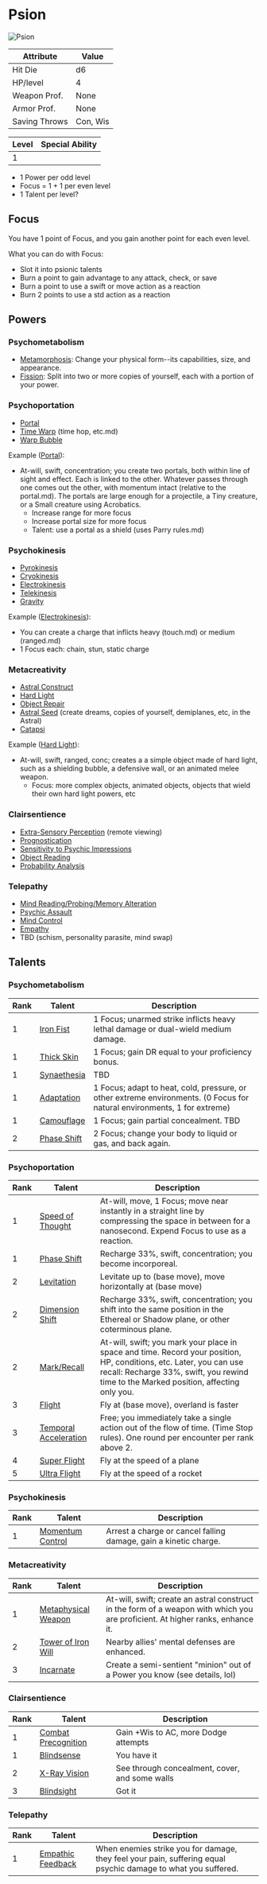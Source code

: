 ---
---


# Psion
![Psion](</img/character/classes/psion-b.jpg>)

Attribute     | Value
---------     | -----
Hit Die       | d6
HP/level      | 4
Weapon Prof.  | None
Armor Prof.   | None
Saving Throws | Con, Wis

Level | Special Ability
------|----------------
1     | 

- 1 Power per odd level
- Focus = 1 + 1 per even level
- 1 Talent per level?


## Focus
You have 1 point of Focus, and you gain another point for each even level.

What you can do with Focus:
- Slot it into psionic talents
- Burn a point to gain advantage to any attack, check, or save
- Burn a point to use a swift or move action as a reaction
- Burn 2 points to use a std action as a reaction


## Powers

### Psychometabolism


- [Metamorphosis](/character/powers/psion/metamorphosis.md): Change your physical form--its capabilities, size, and appearance.
- [Fission](/character/powers/psion/fission.md): Split into two or more copies of yourself, each with a portion of your power.

### Psychoportation
- [Portal](/character/powers/psion/portal.md)
- [Time Warp](/character/powers/psion/time-warp.md) (time hop, etc.md)
- [Warp Bubble](/character/powers/psion/warp-bubble.md)

Example ([Portal](/character/powers/psion/portal.md)):
- At-will, swift, concentration; you create two portals, both within line of sight and effect. Each is linked to the other. Whatever passes through one comes out the other, with momentum intact (relative to the portal.md). The portals are large enough for a projectile, a Tiny creature, or a Small creature using Acrobatics.
  - Increase range for more focus
  - Increase portal size for more focus
  - Talent: use a portal as a shield (uses Parry rules.md)

### Psychokinesis
- [Pyrokinesis](/character/powers/psion/pyrokinesis.md)
- [Cryokinesis](/character/powers/psion/cryokinesis.md)
- [Electrokinesis](/character/powers/psion/electrokinesis.md)
- [Telekinesis](/character/powers/psion/telekinesis.md)
- [Gravity](/character/powers/psion/gravity.md)


Example ([Electrokinesis](/character/powers/psion/electrokinesis.md)):
- You can create a charge that inflicts heavy (touch.md) or medium (ranged.md)
- 1 Focus each: chain, stun, static charge


### Metacreativity

- [Astral Construct](/character/powers/psion/astral-construct.md)
- [Hard Light](/character/powers/psion/hard-light.md)
- [Object Repair](/character/powers/psion/object-repair.md)
- [Astral Seed](/character/powers/psion/astral-seed.md) (create dreams, copies of yourself, demiplanes, etc, in the Astral)
- [Catapsi](/character/powers/psion/catapsi.md)

Example ([Hard Light](/character/powers/psion/hard-light.md)):
- At-will, swift, ranged, conc; creates a a simple object made of hard light, such as a shielding bubble, a defensive wall, or an animated melee weapon.
  - Focus: more complex objects, animated objects, objects that wield their own hard light powers, etc

### Clairsentience

- [Extra-Sensory Perception](/character/powers/psion/extra-sensory-perception.md) (remote viewing)
- [Prognostication](/character/powers/psion/prognostication.md)
- [Sensitivity to Psychic Impressions](/character/powers/psion/sensitivity-to-psychic-impressions.md)
- [Object Reading](/character/powers/psion/object-reading.md)
- [Probability Analysis](/character/powers/psion/probability-analysis.md)

### Telepathy

- [Mind Reading/Probing/Memory Alteration](/character/powers/psion/mind-reading-probing-memory-alteration.md)
- [Psychic Assault](/character/powers/psion/psychic-assault.md)
- [Mind Control](/character/powers/psion/mind-control.md)
- [Empathy](/character/powers/psion/empathy.md)
- TBD (schism, personality parasite, mind swap)






## Talents


### Psychometabolism

Rank | Talent              | Description
-----|---------------------|------------
1    | [Iron Fist](/character/feats/psion/iron-fist.md)           | 1 Focus; unarmed strike inflicts heavy lethal damage or dual-wield medium damage.
1    | [Thick Skin](/character/feats/psion/thick-skin.md)          | 1 Focus; gain DR equal to your proficiency bonus.
1    | [Synaethesia](/character/feats/psion/synaethesia.md)         | TBD
1    | [Adaptation](/character/feats/psion/adaptation.md)          | 1 Focus; adapt to heat, cold, pressure, or other extreme environments. (0 Focus for natural environments, 1 for extreme)
1    | [Camouflage](/character/feats/psion/camouflage.md)          | 1 Focus; gain partial concealment. TBD
2    | [Phase Shift](/character/feats/psion/phase-shift.md)         | 2 Focus; change your body to liquid or gas, and back again. 


### Psychoportation

Rank | Talent              | Description
-----|---------------------|------------
1    | [Speed of Thought](/character/feats/psion/speed-of-thought.md)    | At-will, move, 1 Focus; move near instantly in a straight line by compressing the space in between for a nanosecond. Expend Focus to use as a reaction.
1    | [Phase Shift](/character/feats/psion/phase-shift-incorporeal.md)         | Recharge 33%, swift, concentration; you become incorporeal.
2    | [Levitation](/character/feats/psion/levitation.md)          | Levitate up to (base move), move horizontally at (base move)
2    | [Dimension Shift](/character/feats/psion/dimension-shift.md)     | Recharge 33%, swift, concentration; you shift into the same position in the Ethereal or Shadow plane, or other coterminous plane.
2    | [Mark/Recall](/character/feats/psion/mark-recall.md)         | At-will, swift; you mark your place in space and time. Record your position, HP, conditions, etc. Later, you can use recall: Recharge 33%, swift, you rewind time to the Marked position, affecting only you.
3    | [Flight](/character/feats/psion/flight.md)              | Fly at (base move), overland is faster
3    | [Temporal Acceleration](/character/feats/psion/temporal-acceleration.md) | Free; you immediately take a single action out of the flow of time. (Time Stop rules). One round per encounter per rank above 2.
4    | [Super Flight](/character/feats/psion/super-flight.md)        | Fly at the speed of a plane
5    | [Ultra Flight](/character/feats/psion/ultra-flight.md)        | Fly at the speed of a rocket


### Psychokinesis

Rank | Talent              | Description
-----|---------------------|------------
1    | [Momentum Control](/character/feats/psion/momentum-control.md)    | Arrest a charge or cancel falling damage, gain a kinetic charge.


### Metacreativity

Rank | Talent              | Description
-----|---------------------|------------
1    | [Metaphysical Weapon](/character/feats/psion/metaphysical-weapon.md) | At-will, swift; create an astral construct in the form of a weapon with which you are proficient. At higher ranks, enhance it.
2    | [Tower of Iron Will](/character/feats/psion/tower-of-iron-will.md)  | Nearby allies' mental defenses are enhanced.
3    | [Incarnate](/character/feats/psion/incarnate.md)           | Create a semi-sentient "minion" out of a Power you know (see details, lol)


### Clairsentience

Rank | Talent              | Description
-----|---------------------|------------
1    | [Combat Precognition](/character/feats/psion/combat-precognition.md) | Gain +Wis to AC, more Dodge attempts
1    | [Blindsense](/character/feats/psion/blindsense.md)          | You have it
2    | [X-Ray Vision](/character/feats/psion/x-ray-vision.md)        | See through concealment, cover, and some walls
3    | [Blindsight](/character/feats/psion/blindsight.md)          | Got it


### Telepathy

Rank | Talent              | Description
-----|---------------------|------------
1    | [Empathic Feedback](/character/feats/psion/empathic-feedback.md)   | When enemies strike you for damage, they feel your pain, suffering equal psychic damage to what you suffered.
